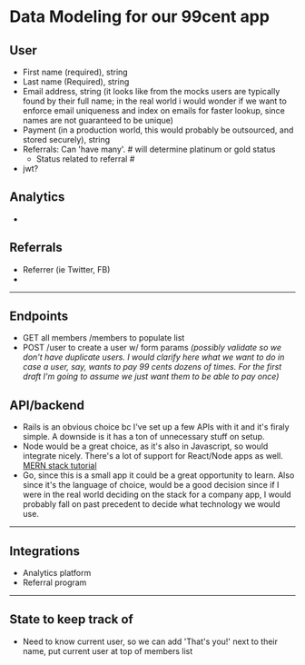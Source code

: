 # Data Modeling for our 99cent app

## User
- First name (required), string
- Last name (Required), string
- Email address, string (it looks like from the mocks users are typically found by their full name; in the real world i would wonder if we want to enforce email uniqueness and index on emails for faster lookup, since names are not guaranteed to be unique)
- Payment (in a production world, this would probably be outsourced, and stored securely), string
- Referrals: Can 'have many'. # will determine platinum or gold status
  - Status related to referral #
- jwt?

## Analytics
- 

## Referrals
- Referrer (ie Twitter, FB)
- 

------------
## Endpoints
- GET all members /members to populate list
- POST /user to create a user w/ form params _(possibly validate so we don't have duplicate users. I would clarify here what we want to do in case a user, say, wants to pay 99 cents dozens of times. For the first draft I'm going to assume we just want them to be able to pay once)_

## API/backend
- Rails is an obvious choice bc I've set up a few APIs with it and it's firaly simple. A downside is it has a ton of unnecessary stuff on setup.
- Node would be a great choice, as it's also in Javascript, so would integrate nicely. There's a lot of support for React/Node apps as well. [MERN stack tutorial](https://alligator.io/react/mern-stack-intro/)
- Go, since this is a small app it could be a great opportunity to learn. Also since it's the language of choice, would be a good decision since if I were in the real world deciding on the stack for a company app, I would probably fall on past precedent to decide what technology we would use.

------------
## Integrations
- Analytics platform
- Referral program

------------
## State to keep track of
- Need to know current user, so we can add 'That's you!' next to their name, put current user at top of members list


